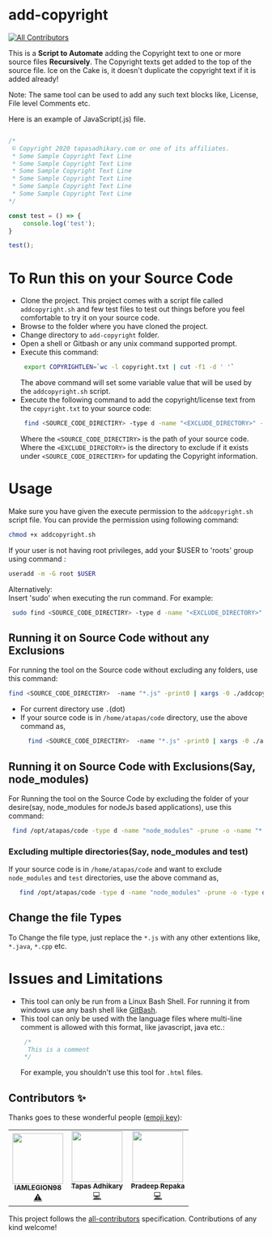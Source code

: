 # add-copyright
<!-- ALL-CONTRIBUTORS-BADGE:START - Do not remove or modify this section -->
[![All Contributors](https://img.shields.io/badge/all_contributors-3-orange.svg?style=flat-square)](#contributors-)
<!-- ALL-CONTRIBUTORS-BADGE:END -->
This is a **Script to Automate** adding the Copyright text to one or more source files **Recursively**. The Copyright texts get added to the top of the source file. Ice on the Cake is, it doesn't duplicate the copyright text if it is added already!

Note: The same tool can be used to add any such text blocks like, License, File level Comments etc.

Here is an example of JavaScript(.js) file.

```js

/*
 © Copyright 2020 tapasadhikary.com or one of its affiliates.
 * Some Sample Copyright Text Line
 * Some Sample Copyright Text Line
 * Some Sample Copyright Text Line
 * Some Sample Copyright Text Line
 * Some Sample Copyright Text Line
 * Some Sample Copyright Text Line
*/

const test = () => {
	console.log('test');
}

test();
```

# To Run this on your Source Code

- Clone the project. This project comes with a script file called `addcopyright.sh` and few test files to test out things before you feel comfortable to try it on your source code.
- Browse to the folder where you have cloned the project.
- Change directory to `add-copyright` folder.
- Open a shell or Gitbash or any unix command supported prompt.
- Execute this command:
  ```bash
   export COPYRIGHTLEN=`wc -l copyright.txt | cut -f1 -d ' '`
  ```
  The above command will set some variable value that will be used by the `addcopyright.sh` script.
- Execute the following command to add the copyright/license text from the `copyright.txt` to your source code:
  ```bash
   find <SOURCE_CODE_DIRECTIRY> -type d -name "<EXCLUDE_DIRECTORY>" -prune -o -name "*.js" -print0 | xargs -0 ./addcopyright.sh
  ```
  Where the `<SOURCE_CODE_DIRECTIRY>` is the path of your source code.
  Where the `<EXCLUDE_DIRECTORY>` is the directory to exclude if it exists under `<SOURCE_CODE_DIRECTIRY>` for updating the Copyright information.

# Usage
Make sure you have given the execute permission to the `addcopyright.sh` script file. You can provide the permission using following command:

```bash
chmod +x addcopyright.sh
```
If your user is not having root privileges, add your $USER to 'roots' group using command :
```bash
useradd -m -G root $USER
```
Alternatively: <br/>
Insert 'sudo' when executing the run command. For example:
```bash
 sudo find <SOURCE_CODE_DIRECTIRY> -type d -name "<EXCLUDE_DIRECTORY>" -prune -o -name "*.js" -print0 | sudo xargs -0 ./addcopyright.sh
```
## Running it on Source Code without any Exclusions
For running the tool on the Source code without excluding any folders, use this command:

```bash
find <SOURCE_CODE_DIRECTIRY>  -name "*.js" -print0 | xargs -0 ./addcopyright.sh
```
- For current directory use `.`(dot)
- If your source code is in `/home/atapas/code` directory, use the above command as,
  ```bash
    find <SOURCE_CODE_DIRECTIRY>  -name "*.js" -print0 | xargs -0 ./addcopyright.sh
  ```
  
## Running it on Source Code with Exclusions(Say, node_modules)
For Running the tool on the Source Code by excluding the folder of your desire(say, node_modules for nodeJs based applications), use this command:

  ```bash
   find /opt/atapas/code -type d -name "node_modules" -prune -o -name "*.js" -print0 | xargs -0 ./addcopyright.sh
  ```
### Excluding multiple directories(Say, node_modules and test)
If your source code is in `/home/atapas/code` and want to exclude `node_modules` and `test` directories, use the above command as,
     
  ```bash
     find /opt/atapas/code -type d -name "node_modules" -prune -o -type d -name "test" -prune -o -name "*.js" -print0 | xargs -0 ./addcopyright.sh
  ```

## Change the file Types
To Change the file type, just replace the `*.js` with any other extentions like, `*.java`, `*.cpp` etc.

# Issues and Limitations

- This tool can only be run from a Linux Bash Shell. For running it from windows use any bash shell like [GitBash](https://git-scm.com/download/win).
- This tool can only be used with the language files where multi-line comment is allowed with this format, like javascript, java etc.:
  ```js
   /*
    This is a comment
   */
  ```
  For example, you shouldn't use this tool for `.html` files.

## Contributors ✨

Thanks goes to these wonderful people ([emoji key](https://allcontributors.org/docs/en/emoji-key)):

<!-- ALL-CONTRIBUTORS-LIST:START - Do not remove or modify this section -->
<!-- prettier-ignore-start -->
<!-- markdownlint-disable -->
<table>
  <tr>
    <td align="center"><a href="https://github.com/IAMLEGION98"><img src="https://avatars2.githubusercontent.com/u/20149005?v=4" width="100px;" alt=""/><br /><sub><b>IAMLEGION98</b></sub></a><br /><a href="https://github.com/atapas/add-copyright/commits?author=IAMLEGION98" title="Tests">⚠️</a></td>
    <td align="center"><a href="https://tapasadhikary.com"><img src="https://avatars1.githubusercontent.com/u/3633137?v=4" width="100px;" alt=""/><br /><sub><b>Tapas Adhikary</b></sub></a><br /><a href="https://github.com/atapas/add-copyright/commits?author=atapas" title="Code">💻</a></td>
    <td align="center"><a href="https://github.com/prepaka"><img src="https://avatars3.githubusercontent.com/u/38240616?v=4" width="100px;" alt=""/><br /><sub><b>Pradeep Repaka</b></sub></a><br /><a href="https://github.com/atapas/add-copyright/commits?author=prepaka" title="Code">💻</a></td>
  </tr>
</table>

<!-- markdownlint-enable -->
<!-- prettier-ignore-end -->
<!-- ALL-CONTRIBUTORS-LIST:END -->

This project follows the [all-contributors](https://github.com/all-contributors/all-contributors) specification. Contributions of any kind welcome!